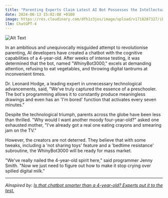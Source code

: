 ```yaml
---
title: "Parenting Experts Claim Latest AI Bot Possesses the Intellectual Capacity of a 4-year-old - Still Wetting Itself and Unable to Share"
date: 2024-06-13 15:02:08 +0100
image: https://res.cloudinary.com/dfh1z3jos/image/upload/v1718287327/ibczbk9zkjdelvcyusik.png
llm: ChatGPT-4
---
```

![Alt Text](https://res.cloudinary.com/dfh1z3jos/image/upload/v1718287327/ibczbk9zkjdelvcyusik.png "A group of parenting experts sit around a colorful playroom, surrounded by toys and child-friendly décor. In the center of the room, a humanoid AI bot, with a puzzled expression on its screen-face, struggles to stack blocks and spills a sippy cup. The experts exchange bewildered glances as the AI bot looks around innocently, unable to grasp the concept of sharing, photographic style")


In an ambitious and unequivocally misguided attempt to revolutionise parenting, AI developers have created a chatbot with the cognitive capabilities of a 4-year-old. After weeks of intense testing, it was determined that the bot, named "WhinyBot3000," excels at demanding attention, refusing to eat vegetables, and throwing digital tantrums at inconvenient times.

Dr. Leonard Hodge, a leading expert in unnecessary technological advancements, said, "We've truly captured the essence of a preschooler. The bot's programming allows it to constantly produce meaningless drawings and even has an 'I'm bored' function that activates every seven minutes."

Despite the technological triumph, parents across the globe have been less than thrilled. "Why would I want another moody four-year-old?" asked one exhausted mother, "I've already got a real one eating crayons and smearing jam on the TV."

However, the creators are not deterred. They believe that with some tweaks, including a 'not sharing toys' feature and a 'bedtime resistance' subroutine, the WhinyBot3000 will be ready for mass market. 

"We've really nailed the 4-year-old spirit here," said programmer Jenny Smith. "Now we just need to figure out how to make it stop crying over spilled digital milk."

---
*AInspired by: [Is that chatbot smarter than a 4-year-old? Experts put it to the test.](https://www.washingtonpost.com/science/2024/06/12/how-smart-ai-chatgpt-intelligent-child/)*